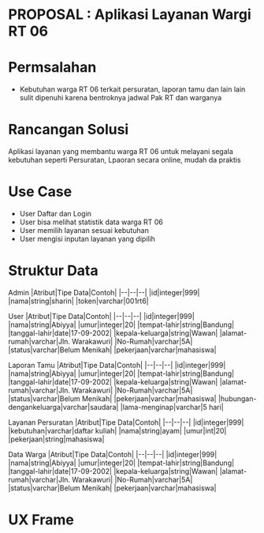 # PROPOSAL : Aplikasi Layanan Wargi RT 06

# Permsalahan 
- Kebutuhan warga RT 06 terkait persuratan, laporan tamu dan lain lain sulit dipenuhi karena bentroknya jadwal Pak RT dan warganya

# Rancangan Solusi
Aplikasi layanan yang membantu warga RT 06 untuk melayani segala kebutuhan seperti Persuratan, Lpaoran secara online, mudah da praktis

# Use Case
- User Daftar dan Login
- User bisa melihat statistik data warga RT 06
- User memilih layanan sesuai kebutuhan
- User mengisi inputan layanan yang dipilih

# Struktur Data

Admin
|Atribut|Tipe Data|Contoh|
|--|--|--|
|id|integer|999|
|nama|string|sharin|
|token|varchar|001rt6|

User
|Atribut|Tipe Data|Contoh|
|--|--|--|
|id|integer|999|
|nama|string|Abiyya|
|umur|integer|20|
|tempat-lahir|string|Bandung|
|tanggal-lahir|date|17-09-2002|
|kepala-keluarga|string|Wawan|
|alamat-rumah|varchar|Jln. Warakawuri|
|No-Rumah|varchar|5A|
|status|varchar|Belum Menikah|
|pekerjaan|varchar|mahasiswa|

Laporan Tamu
|Atribut|Tipe Data|Contoh|
|--|--|--|
|id|integer|999|
|nama|string|Abiyya|
|umur|integer|20|
|tempat-lahir|string|Bandung|
|tanggal-lahir|date|17-09-2002|
|kepala-keluarga|string|Wawan|
|alamat-rumah|varchar|Jln. Warakawuri|
|No-Rumah|varchar|5A|
|status|varchar|Belum Menikah|
|pekerjaan|varchar|mahasiswa|
|hubungan-dengankeluarga|varchar|saudara|
|lama-menginap|varchar|5 hari|

Layanan Persuratan
|Atribut|Tipe Data|Contoh|
|--|--|--|
|id|integer|999|
|kebutuhan|varchar|daftar kuliah|
|nama|string|ayam|
|umur|int|20|
|pekerjaan|string|mahasiswa|


Data Warga
|Atribut|Tipe Data|Contoh|
|--|--|--|
|id|integer|999|
|nama|string|Abiyya|
|umur|integer|20|
|tempat-lahir|string|Bandung|
|tanggal-lahir|date|17-09-2002|
|kepala-keluarga|string|Wawan|
|alamat-rumah|varchar|Jln. Warakawuri|
|No-Rumah|varchar|5A|
|status|varchar|Belum Menikah|
|pekerjaan|varchar|mahasiswa|

# UX Frame
